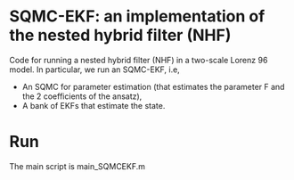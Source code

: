 # SQMC-EKF: an implementation of the nested hybrid filter (NHF)

Code for running a nested hybrid filter (NHF) in a two-scale Lorenz 96 model. In particular, we run an SQMC-EKF, i.e,

* An SQMC for parameter estimation (that estimates the parameter F and the 2 coefficients of the ansatz),
* A bank of EKFs that estimate the state.

# Run

The main script is main_SQMCEKF.m
